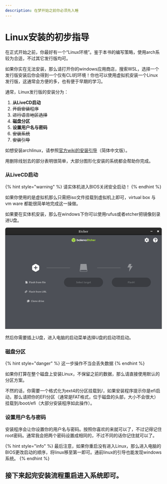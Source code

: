 ```yaml
---
description: 在梦开始之前你必须先入睡
---
```


# Linux安装的初步指导

在正式开始之前，你最好有一个“Linux环境”。鉴于本书的编写策略，使用arch系较为合适，不过其它发行版均可。

如果你实在无法安装，那么请打开你的windows应用商店，搜索WSL，选择一个发行版安装后你会得到一个仅有CLI的环境！你也可以使用虚拟机安装一个Linux发行版，这通常会方便的多，也有便于早期的学习。

通常，Linux发行版的安装分为：

1. **从LiveCD启动**
2. ~~开启安装程序~~
3. ~~进行语言地区选择~~
4. **磁盘分区**
5. **设置用户名与密码**
6. ~~安装系统~~
7. ~~安装引导~~

如想安装archlinux，请参照[官方wiki的安装引导](https://wiki.archlinux.org/title/Installation_guide_%28%E7%AE%80%E4%BD%93%E4%B8%AD%E6%96%87%29)（简体中文版）。

用删除线划去的部分表明很简单，大部分图形化安装的系统都会帮助你完成。

### 从LiveCD启动

{% hint style="warning" %}
请实体机进入BIOS关闭安全启动！
{% endhint %}

如果你使用的是虚拟机那么只需把iso文件挂载到虚拟机上即可，virtual box 与vm ware 都能很简单地完成这一操做。

如果要在实体机安装，那么在windows下你可以使用rufus或者etcher把镜像刻录进U盘。

![&#x8FD9;&#x662F;&#x4E00;&#x4E2A;Etcher&#xFF08;&#x5F00;&#x6E90;&#x901A;&#x7528;&#x7684;&#x955C;&#x50CF;&#x70E7;&#x5F55;&#x8F6F;&#x4EF6;&#xFF09;&#x7684;&#x754C;&#x9762;&#x3002;&#x6B64;&#x56FE;&#x662F;&#x5728;Linux&#x4E0B;&#x7684;&#xFF0C;&#x4F46;windows&#x4E0B;&#x5927;&#x540C;&#x5C0F;&#x5F02;](../.gitbook/assets/image%20%283%29.png)

然后你需要插上U盘，进入电脑的启动菜单选择U盘的启动项启动。

### 磁盘分区

{% hint style="danger" %}
这一步操作不当会丢失数据
{% endhint %}

如果你打算在整个磁盘上安装Linux，不保留之前的数据，那么请直接使用默认的分区方案。

不然的话，你需要一个格式化为ext4的分区挂载到/，如果安装程序提示你是efi启动，那么请把你的EFI分区（通常是FAT格式，位于磁盘的头部，大小不会很大）挂载到/boot/efi（大部分安装程序如此操作）。

### 设置用户名与密码

安装程序会让你设置你的用户名与密码。按照你喜欢的来就可以了，不过记得记住root密码。通常我会把两个密码设置成相同的，不过不同的话你记住就可以了。

{% hint style="info" %}
最后注意，如果你重启没有进入Linux，那么进入电脑的BIOS更改启动的顺序，将linux移至第一即可。通前linux的引导也能发现windows系统。
{% endhint %}

## 接下来起完安装流程重启进入系统即可。


